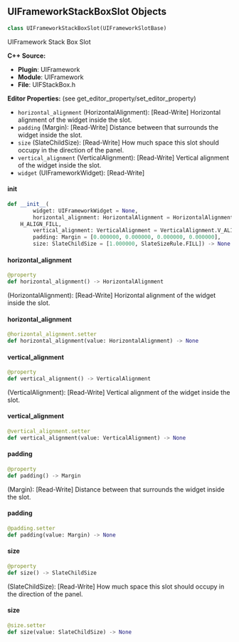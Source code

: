 ## UIFrameworkStackBoxSlot Objects

```python
class UIFrameworkStackBoxSlot(UIFrameworkSlotBase)
```

UIFramework Stack Box Slot

**C++ Source:**

- **Plugin**: UIFramework
- **Module**: UIFramework
- **File**: UIFStackBox.h

**Editor Properties:** (see get_editor_property/set_editor_property)

- ``horizontal_alignment`` (HorizontalAlignment):  [Read-Write] Horizontal alignment of the widget inside the slot.
- ``padding`` (Margin):  [Read-Write] Distance between that surrounds the widget inside the slot.
- ``size`` (SlateChildSize):  [Read-Write] How much space this slot should occupy in the direction of the panel.
- ``vertical_alignment`` (VerticalAlignment):  [Read-Write] Vertical alignment of the widget inside the slot.
- ``widget`` (UIFrameworkWidget):  [Read-Write]

<a id="unreal.UIFrameworkStackBoxSlot.__init__"></a>

#### __init__

```python
def __init__(
        widget: UIFrameworkWidget = None,
        horizontal_alignment: HorizontalAlignment = HorizontalAlignment.
    H_ALIGN_FILL,
        vertical_alignment: VerticalAlignment = VerticalAlignment.V_ALIGN_FILL,
        padding: Margin = [0.000000, 0.000000, 0.000000, 0.000000],
        size: SlateChildSize = [1.000000, SlateSizeRule.FILL]) -> None
```

<a id="unreal.UIFrameworkStackBoxSlot.horizontal_alignment"></a>

#### horizontal_alignment

```python
@property
def horizontal_alignment() -> HorizontalAlignment
```

(HorizontalAlignment):  [Read-Write] Horizontal alignment of the widget inside the slot.

<a id="unreal.UIFrameworkStackBoxSlot.horizontal_alignment"></a>

#### horizontal_alignment

```python
@horizontal_alignment.setter
def horizontal_alignment(value: HorizontalAlignment) -> None
```

<a id="unreal.UIFrameworkStackBoxSlot.vertical_alignment"></a>

#### vertical_alignment

```python
@property
def vertical_alignment() -> VerticalAlignment
```

(VerticalAlignment):  [Read-Write] Vertical alignment of the widget inside the slot.

<a id="unreal.UIFrameworkStackBoxSlot.vertical_alignment"></a>

#### vertical_alignment

```python
@vertical_alignment.setter
def vertical_alignment(value: VerticalAlignment) -> None
```

<a id="unreal.UIFrameworkStackBoxSlot.padding"></a>

#### padding

```python
@property
def padding() -> Margin
```

(Margin):  [Read-Write] Distance between that surrounds the widget inside the slot.

<a id="unreal.UIFrameworkStackBoxSlot.padding"></a>

#### padding

```python
@padding.setter
def padding(value: Margin) -> None
```

<a id="unreal.UIFrameworkStackBoxSlot.size"></a>

#### size

```python
@property
def size() -> SlateChildSize
```

(SlateChildSize):  [Read-Write] How much space this slot should occupy in the direction of the panel.

<a id="unreal.UIFrameworkStackBoxSlot.size"></a>

#### size

```python
@size.setter
def size(value: SlateChildSize) -> None
```

<a id="unreal.UIFrameworkUserWidgetNamedSlot"></a>